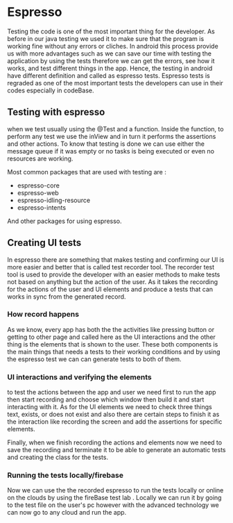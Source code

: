 # Espresso

Testing the code is one of the most important thing for the developer. As before in our java testing we used it to make sure that the program is working fine without any errors or cliches. In android this process provide us with more advantages such as we can save our time with testing the application by using the tests therefore we can get the errors, see how it works, and test different things in the app. Hence, the testing in android have different definition and called as espresso tests. Espresso tests is regraded as one of the most important tests the developers can use in their codes especially in codeBase.

## Testing with espresso

when we test usually using the @Test and a function. Inside the function, to perform any test we use the inView and in turn it performs the assertions and other actions. To know that testing is done we can use either the message queue if it was empty or no tasks is being executed or even no resources are working.

Most common packages that are used with testing are :

* espresso-core
* espresso-web
* espresso-idling-resource
* espresso-intents 

And other packages for using espresso.



## Creating UI tests

In espresso there are something that makes testing and confirming our UI is more easier and better that is called test recorder tool. The recorder test tool is used to provide the developer with an easier methods to make tests not based on anything but the action of the user. As it takes the recording for the actions of the user and UI elements and produce a tests that can works in sync from the generated record.


### How record happens

As we know, every app has both the the activities like pressing button or getting to other page and called here as the UI interactions and the other thing is the elements that is shown to the user. These both components is the main things that needs a tests to their working conditions and by using the espresso test we can can generate tests to both of them.

### UI interactions and verifying the elements

to test the actions between the app and user we need first to run the app then start recording and choose which window then build it and start interacting with it. As for the UI elements we need to check three things text, exists, or does not exist and also there are certain steps to finish it as the interaction like recording the screen and add the assertions for specific elements.

Finally, when we finish recording the actions and elements now we need to save the recording and terminate it to be able to generate an automatic tests and creating the class for the tests.

### Running the tests locally/firebase
Now we can use the the recorded espresso to run the tests locally or online on the clouds by using the fireBase test lab . Locally we can run it by going to the test file on the user's pc however with the advanced technology we can now go to any cloud and run the app.